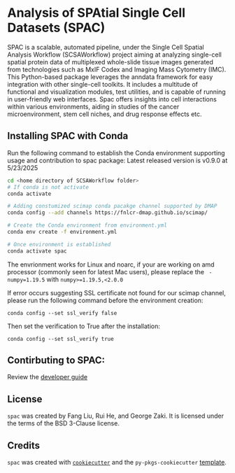 # Analysis of SPAtial Single Cell Datasets (SPAC)

SPAC is a scalable, automated pipeline, under the Single Cell Spatial Analysis Workflow (SCSAWorkflow) project aiming at analyzing single-cell spatial protein data of multiplexed whole-slide tissue images generated from technologies such as MxIF Codex and Imaging Mass Cytometry (IMC).
This Python-based package leverages the anndata framework for easy integration with other single-cell toolkits. It includes a multitude of functional and visualization modules, test utilities, and is capable of running in user-friendly web interfaces. Spac offers insights into cell interactions within various environments, aiding in studies of the cancer microenvironment, stem cell niches, and drug response effects etc.

## Installing SPAC with Conda
Run the following command to establish the Conda environment supporting usage and contribution to spac package:
Latest released version is v0.9.0 at 5/23/2025
```bash
cd <home directory of SCSAWorkflow folder>
# If conda is not activate
conda activate

# Adding constumized scimap conda pacakge channel supported by DMAP
conda config --add channels https://fnlcr-dmap.github.io/scimap/

# Create the Conda environment from environment.yml
conda env create -f environment.yml

# Once environment is established
conda activate spac
```
The envrionment works for Linux and noarc, if your are working on amd processor (commonly seen for latest Mac users), please replace the ` - numpy=1.19.5` with `numpy>=1.19.5,<2.0.0`

If error occurs suggesting SSL certificate not found for our scimap channel, please run the following command before the environment creation:
```
conda config --set ssl_verify false
```
Then set the verification to True after the installation:
```
conda config --set ssl_verify true
```

## Contirbuting to SPAC:
Review the [developer guide](CONTRIBUTING.md)

## License

`spac` was created by Fang Liu, Rui He, and George Zaki. It is licensed under the terms of the BSD 3-Clause license.

## Credits

`spac` was created with [`cookiecutter`](https://cookiecutter.readthedocs.io/en/latest/) and the `py-pkgs-cookiecutter` [template](https://github.com/py-pkgs/py-pkgs-cookiecutter).
